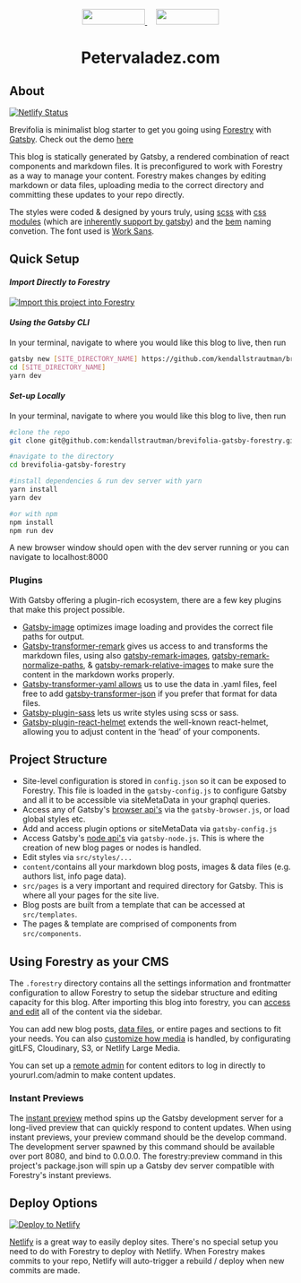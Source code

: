 <p align="center">
  <a style="padding-right: 16px;" href="https://forestry.io">
    <img src="https://app.forestry.io/assets/forestry-logotype-pos-c71a6bd237d9199d0457ba2811553997ff5bab0d2cd0e740686ab26c00d9c240.svg" width="112" height="28">
  </a>
  <a href="https://www.gatsbyjs.org/">
    <img src="/static/gatsby_logo.svg" width="112" height="28">
  </a>
</p>
<h1 align="center">
  Petervaladez.com
</h1>

## About

[![Netlify Status](https://api.netlify.com/api/v1/badges/314f6fb1-b4a6-484a-ad3d-c26663a63bca/deploy-status)](https://app.netlify.com/sites/brevifolia-gatsby-forestry/deploys)

Brevifolia is minimalist blog starter to get you going using [Forestry](https://forestry.io/) with
[Gatsby](https://www.gatsbyjs.org/). Check out the demo
[here](https://brevifolia-gatsby-forestry.netlify.com/)

This blog is statically generated by Gatsby, a rendered combination of react components and markdown
files. It is preconfigured to work with Forestry as a way to manage your content. Forestry makes
changes by editing markdown or data files, uploading media to the correct directory and committing
these updates to your repo directly.

The styles were coded & designed by yours truly, using [scss](https://sass-lang.com/) with
[css modules](https://github.com/css-modules/css-modules) (which are
[inherently support by gatsby](https://www.gatsbyjs.org/docs/css-modules/)) and the
[bem](http://getbem.com/) naming convetion. The font used is
[Work Sans](https://fonts.google.com/specimen/Work+Sans).

## Quick Setup

#### _Import Directly to Forestry_

<a href="https://app.forestry.io/quick-start?repo=kendallstrautman/brevifolia-gatsby-forestry&engine=gatsby">
    <img alt="Import this project into Forestry" src="https://assets.forestry.io/import-to-forestryK.svg" />
</a>

#### _Using the Gatsby CLI_

In your terminal, navigate to where you would like this blog to live, then run

```bash
gatsby new [SITE_DIRECTORY_NAME] https://github.com/kendallstrautman/brevifolia-gatsby-forestry
cd [SITE_DIRECTORY_NAME]
yarn dev
```

#### _Set-up Locally_

In your terminal, navigate to where you would like this blog to live, then run

```bash
#clone the repo
git clone git@github.com:kendallstrautman/brevifolia-gatsby-forestry.git

#navigate to the directory
cd brevifolia-gatsby-forestry

#install dependencies & run dev server with yarn
yarn install
yarn dev

#or with npm
npm install
npm run dev
```

A new browser window should open with the dev server running or you can navigate to localhost:8000

### Plugins

With Gatsby offering a plugin-rich ecosystem, there are a few key plugins that make this project
possible.

- [Gatsby-image](https://using-gatsby-image.gatsbyjs.org/) optimizes image loading and provides the
  correct file paths for output.
- [Gatsby-transformer-remark](https://www.gatsbyjs.org/packages/gatsby-transformer-remark/?=gatsby-tranf)
  gives us access to and transforms the markdown files, using also
  [gatsby-remark-images](https://www.gatsbyjs.org/packages/gatsby-remark-images/?=gatsby-remark),
  [gatsby-remark-normalize-paths](https://www.gatsbyjs.org/packages/gatsby-remark-normalize-paths/?=gatsby-remark-no),
  &
  [gatsby-remark-relative-images](https://www.gatsbyjs.org/packages/gatsby-remark-relative-images/?=gatsby-remark-re)
  to make sure the content in the markdown works properly.
- [Gatsby-transformer-yaml allows](https://www.gatsbyjs.org/packages/gatsby-transformer-yaml/?=gatsby-tranfor)
  us to use the data in .yaml files, feel free to add
  [gatsby-transformer-json](https://www.gatsbyjs.org/packages/gatsby-transformer-json/?=gatsby-tranfor)
  if you prefer that format for data files.
- [Gatsby-plugin-sass](https://www.gatsbyjs.org/packages/gatsby-plugin-sass/?=gatsby-plugin-sass)
  lets us write styles using scss or sass.
- [Gatsby-plugin-react-helmet](https://www.gatsbyjs.org/packages/gatsby-plugin-react-helmet/?=gatsby-plugin-react)
  extends the well-known react-helmet, allowing you to adjust content in the ‘head’ of your
  components.

## Project Structure

- Site-level configuration is stored in `config.json` so it can be exposed to Forestry. This file is
  loaded in the `gatsby-config.js` to configure Gatsby and all it to be accessible via siteMetaData
  in your graphql queries.
- Access any of Gatsby's [browser api's](https://www.gatsbyjs.org/docs/browser-apis/) via the
  `gatsby-browser.js`, or load global styles etc.
- Add and access plugin options or siteMetaData via `gatsby-config.js`
- Access Gatsby's [node api's](https://www.gatsbyjs.org/docs/node-apis/) via `gatsby-node.js`. This
  is where the creation of new blog pages or nodes is handled.
- Edit styles via `src/styles/...`
- `content/`contains all your markdown blog posts, images & data files (e.g. authors list, info page
  data).
- `src/pages` is a very important and required directory for Gatsby. This is where all your pages
  for the site live.
- Blog posts are built from a template that can be accessed at `src/templates`.
- The pages & template are comprised of components from `src/components`.

## Using Forestry as your CMS

The `.forestry` directory contains all the settings information and frontmatter configuration to
allow Forestry to setup the sidebar structure and editing capacity for this blog. After importing
this blog into forestry, you can [access and edit](https://forestry.io/docs/editing/) all of the
content via the sidebar.

You can add new blog posts, [data files](https://forestry.io/docs/editing/data-files/), or entire
pages and sections to fit your needs. You can also
[customize how media](https://forestry.io/docs/media/) is handled, by configurating gitLFS,
Cloudinary, S3, or Netlify Large Media.

You can set up a [remote admin](https://forestry.io/docs/editing/remote-admin/) for content editors
to log in directly to yoururl.com/admin to make content updates.

### Instant Previews

The [instant preview](https://forestry.io/docs/previews/instant-previews/) method spins up the
Gatsby development server for a long-lived preview that can quickly respond to content updates. When
using instant previews, your preview command should be the develop command. The development server
spawned by this command should be available over port 8080, and bind to 0.0.0.0. The
forestry:preview command in this project's package.json will spin up a Gatsby dev server compatible
with Forestry's instant previews.

## Deploy Options

[![Deploy to Netlify](https://www.netlify.com/img/deploy/button.svg)](https://app.netlify.com/start/deploy?repository=https://github.com/kendallstrautman/brevifolia-gatsby-forestry)

[Netlify](https://www.netlify.com/blog/2016/09/29/a-step-by-step-guide-deploying-on-netlify/) is a
great way to easily deploy sites. There's no special setup you need to do with Forestry to deploy
with Netlify. When Forestry makes commits to your repo, Netlify will auto-trigger a rebuild / deploy
when new commits are made.
